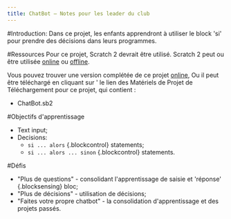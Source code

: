 ```yaml
---
title: ChatBot — Notes pour les leader du club
---
```


#Introduction:
Dans ce projet, les enfants apprendront à utiliser le block 'si' pour prendre des décisions dans leurs programmes.

#Ressources
Pour ce projet, Scratch 2 devrait être utilisé. Scratch 2 peut ou être utilisée <a href="http://scratch.mit.edu/projects/editor/">online</a> ou <a href="http://scratch.mit.edu/scratch2download/">offline</a>.

Vous pouvez trouver une version complétée de ce projet <a href="http://scratch.mit.edu/projects/26762091/#editor">online</a>, Ou il peut être téléchargé en cliquant sur ' le lien des Matériels de Projet de Téléchargement pour ce projet, qui contient :

+ ChatBot.sb2

#Objectifs d'apprentissage
+ Text input;
+ Decisions:
	+ `si ... alors` {.blockcontrol} statements;
	+ `si ... alors ... sinon` {.blockcontrol} statements.

#Défis
+ "Plus de questions" - consolidant l'apprentissage de saisie et 'réponse' {.blocksensing} bloc;
+ "Plus de décisions" - utilisation de décisions;
+ "Faites votre propre chatbot" - la consolidation d'apprentissage et des projets passés.